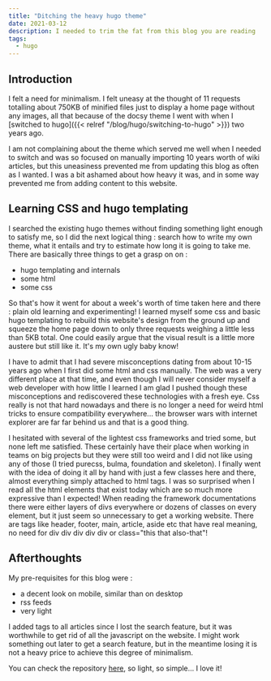 ```yaml
---
title: "Ditching the heavy hugo theme"
date: 2021-03-12
description: I needed to trim the fat from this blog you are reading
tags:
  - hugo
---
```


## Introduction

I felt a need for minimalism. I felt uneasy at the thought of 11 requests totalling about 750KB of minified files just to display a home page without any images, all that because of the docsy theme I went with when I [switched to hugo]({{< relref "/blog/hugo/switching-to-hugo" >}}) two years ago.

I am not complaining about the theme which served me well when I needed to switch and was so focused on manually importing 10 years worth of wiki articles, but this uneasiness prevented me from updating this blog as often as I wanted. I was a bit ashamed about how heavy it was, and in some way prevented me from adding content to this website.

## Learning CSS and hugo templating

I searched the existing hugo themes without finding something light enough to satisfy me, so I did the next logical thing : search how to write my own theme, what it entails and try to estimate how long it is going to take me. There are basically three things to get a grasp on on :
  - hugo templating and internals
  - some html
  - some css

So that's how it went for about a week's worth of time taken here and there : plain old learning and experimenting! I learned myself some css and basic hugo templating to rebuild this website's design from the ground up and squeeze the home page down to only three requests weighing a little less than 5KB total. One could easily argue that the visual result is a little more austere but still like it. It's my own ugly baby know!

I have to admit that I had severe misconceptions dating from about 10-15 years ago when I first did some html and css manually. The web was a very different place at that time, and even though I will never consider myself a web developer with how little I learned I am glad I pushed though these misconceptions and rediscovered these technologies with a fresh eye. Css really is not that hard nowadays and there is no longer a need for weird html tricks to ensure compatibility everywhere... the browser wars with internet explorer are far far behind us and that is a good thing.

I hesitated with several of the lightest css frameworks and tried some, but none left me satisfied. These certainly have their place when working in teams on big projects but they were still too weird and I did not like using any of those (I tried purecss, bulma, foundation and skeleton). I finally went with the idea of doing it all by hand with just a few classes here and there, almost everything simply attached to html tags. I was so surprised when I read all the html elements that exist today which are so much more expressive than I expected! When reading the framework documentations there were either layers of divs everywhere or dozens of classes on every element, but it just seem so unnecessary to get a working website. There are tags like header, footer, main, article, aside etc that have real meaning, no need for div div div div div or class="this that also-that"!

## Afterthoughts

My pre-requisites for this blog were :
  - a decent look on mobile, similar than on desktop
  - rss feeds
  - very light

I added tags to all articles since I lost the search feature, but it was worthwhile to get rid of all the javascript on the website. I might work something out later to get a search feature, but in the meantime losing it is not a heavy price to achieve this degree of minimalism.

You can check the repository [here](https://git.adyxax.org/adyxax/www), so light, so simple... I love it!
